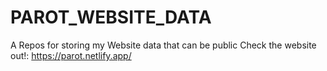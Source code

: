 # PAROT_WEBSITE_DATA
A Repos for storing my Website data that can be public
Check the website out!: https://parot.netlify.app/
